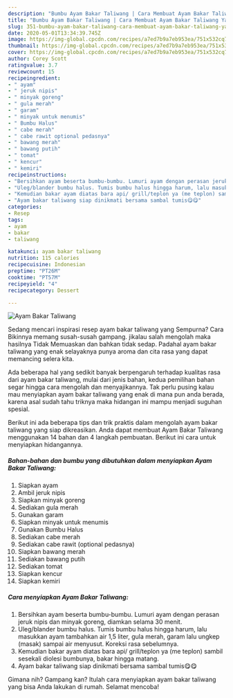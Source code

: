 ```yaml
---
description: "Bumbu Ayam Bakar Taliwang | Cara Membuat Ayam Bakar Taliwang Yang Enak dan Simpel"
title: "Bumbu Ayam Bakar Taliwang | Cara Membuat Ayam Bakar Taliwang Yang Enak dan Simpel"
slug: 351-bumbu-ayam-bakar-taliwang-cara-membuat-ayam-bakar-taliwang-yang-enak-dan-simpel
date: 2020-05-01T13:34:39.745Z
image: https://img-global.cpcdn.com/recipes/a7ed7b9a7eb953ea/751x532cq70/ayam-bakar-taliwang-foto-resep-utama.jpg
thumbnail: https://img-global.cpcdn.com/recipes/a7ed7b9a7eb953ea/751x532cq70/ayam-bakar-taliwang-foto-resep-utama.jpg
cover: https://img-global.cpcdn.com/recipes/a7ed7b9a7eb953ea/751x532cq70/ayam-bakar-taliwang-foto-resep-utama.jpg
author: Corey Scott
ratingvalue: 3.7
reviewcount: 15
recipeingredient:
- " ayam"
- " jeruk nipis"
- " minyak goreng"
- " gula merah"
- " garam"
- " minyak untuk menumis"
- " Bumbu Halus"
- " cabe merah"
- " cabe rawit optional pedasnya"
- " bawang merah"
- " bawang putih"
- " tomat"
- " kencur"
- " kemiri"
recipeinstructions:
- "Bersihkan ayam beserta bumbu-bumbu. Lumuri ayam dengan perasan jeruk nipis dan minyak goreng, diamkan selama 30 menit."
- "Uleg/blander bumbu halus. Tumis bumbu halus hingga harum, lalu masukkan ayam tambahkan air 1,5 liter, gula merah, garam lalu ungkep (masak) sampai air menyusut. Koreksi rasa sebelumnya."
- "Kemudian bakar ayam diatas bara api/ grill/teplon ya (me teplon) sambil sesekali diolesi bumbunya, bakar hingga matang."
- "Ayam bakar taliwang siap dinikmati bersama sambal tumis😋😋"
categories:
- Resep
tags:
- ayam
- bakar
- taliwang

katakunci: ayam bakar taliwang 
nutrition: 115 calories
recipecuisine: Indonesian
preptime: "PT26M"
cooktime: "PT57M"
recipeyield: "4"
recipecategory: Dessert

---
```



![Ayam Bakar Taliwang](https://img-global.cpcdn.com/recipes/a7ed7b9a7eb953ea/751x532cq70/ayam-bakar-taliwang-foto-resep-utama.jpg)

Sedang mencari inspirasi resep ayam bakar taliwang yang Sempurna? Cara Bikinnya memang susah-susah gampang. jikalau salah mengolah maka hasilnya Tidak Memuaskan dan bahkan tidak sedap. Padahal ayam bakar taliwang yang enak selayaknya punya aroma dan cita rasa yang dapat memancing selera kita.



Ada beberapa hal yang sedikit banyak berpengaruh terhadap kualitas rasa dari ayam bakar taliwang, mulai dari jenis bahan, kedua pemilihan bahan segar hingga cara mengolah dan menyajikannya. Tak perlu pusing kalau mau menyiapkan ayam bakar taliwang yang enak di mana pun anda berada, karena asal sudah tahu triknya maka hidangan ini mampu menjadi suguhan spesial.


Berikut ini ada beberapa tips dan trik praktis dalam mengolah ayam bakar taliwang yang siap dikreasikan. Anda dapat membuat Ayam Bakar Taliwang menggunakan 14 bahan dan 4 langkah pembuatan. Berikut ini cara untuk menyiapkan hidangannya.

<!--inarticleads1-->

##### Bahan-bahan dan bumbu yang dibutuhkan dalam menyiapkan Ayam Bakar Taliwang:

1. Siapkan  ayam
1. Ambil  jeruk nipis
1. Siapkan  minyak goreng
1. Sediakan  gula merah
1. Gunakan  garam
1. Siapkan  minyak untuk menumis
1. Gunakan  Bumbu Halus
1. Sediakan  cabe merah
1. Sediakan  cabe rawit (optional pedasnya)
1. Siapkan  bawang merah
1. Sediakan  bawang putih
1. Sediakan  tomat
1. Siapkan  kencur
1. Siapkan  kemiri




<!--inarticleads2-->

##### Cara menyiapkan Ayam Bakar Taliwang:

1. Bersihkan ayam beserta bumbu-bumbu. Lumuri ayam dengan perasan jeruk nipis dan minyak goreng, diamkan selama 30 menit.
1. Uleg/blander bumbu halus. Tumis bumbu halus hingga harum, lalu masukkan ayam tambahkan air 1,5 liter, gula merah, garam lalu ungkep (masak) sampai air menyusut. Koreksi rasa sebelumnya.
1. Kemudian bakar ayam diatas bara api/ grill/teplon ya (me teplon) sambil sesekali diolesi bumbunya, bakar hingga matang.
1. Ayam bakar taliwang siap dinikmati bersama sambal tumis😋😋




Gimana nih? Gampang kan? Itulah cara menyiapkan ayam bakar taliwang yang bisa Anda lakukan di rumah. Selamat mencoba!
